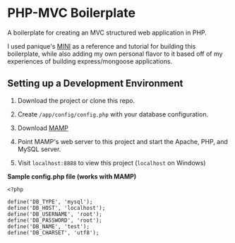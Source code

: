 # PHP-MVC Boilerplate

A boilerplate for creating an MVC structured web application in PHP.

I used panique's [MINI](https://github.com/panique/mini) as a reference
and tutorial for building this boilerplate, while also adding my own
personal flavor to it based off of my experiences of building
express/mongoose applications.

## Setting up a Development Environment
1. Download the project or clone this repo.

2. Create `/app/config/config.php` with your database configuration.

3. Download [MAMP](https://www.mamp.info/en/)

4. Point MAMP's web server to this project and start the Apache, PHP, and MySQL server.

5. Visit `localhost:8888` to view this project (`localhost` on Windows)

**Sample config.php file (works with MAMP)**
```
<?php

define('DB_TYPE', 'mysql');
define('DB_HOST', 'localhost');
define('DB_USERNAME', 'root');
define('DB_PASSWORD', 'root');
define('DB_NAME', 'test');
define('DB_CHARSET', 'utf8');

```
